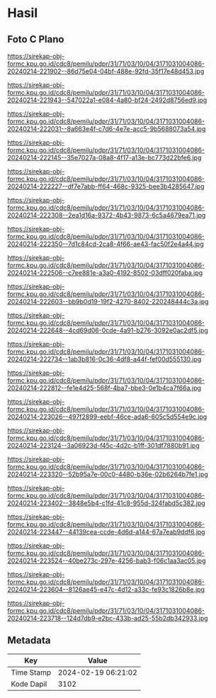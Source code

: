 # Hasil

## Foto C Plano

https://sirekap-obj-formc.kpu.go.id/cdc8/pemilu/pdpr/31/71/03/10/04/3171031004086-20240214-221902--86d75e04-04bf-488e-92fd-35f17e48d453.jpg

https://sirekap-obj-formc.kpu.go.id/cdc8/pemilu/pdpr/31/71/03/10/04/3171031004086-20240214-221943--547022a1-e084-4a80-bf24-2492d8756ed9.jpg

https://sirekap-obj-formc.kpu.go.id/cdc8/pemilu/pdpr/31/71/03/10/04/3171031004086-20240214-222031--8a663e4f-c7d6-4e7e-acc5-9b5688073a54.jpg

https://sirekap-obj-formc.kpu.go.id/cdc8/pemilu/pdpr/31/71/03/10/04/3171031004086-20240214-222145--35e7027a-08a8-4f17-a13e-bc773d22bfe6.jpg

https://sirekap-obj-formc.kpu.go.id/cdc8/pemilu/pdpr/31/71/03/10/04/3171031004086-20240214-222227--df7e7abb-ff64-468c-9325-bee3b4285647.jpg

https://sirekap-obj-formc.kpu.go.id/cdc8/pemilu/pdpr/31/71/03/10/04/3171031004086-20240214-222308--2ea1d16a-9372-4b43-9873-6c5a4679ea71.jpg

https://sirekap-obj-formc.kpu.go.id/cdc8/pemilu/pdpr/31/71/03/10/04/3171031004086-20240214-222350--7d1c84cd-2ca8-4f66-ae43-fac50f2e4a44.jpg

https://sirekap-obj-formc.kpu.go.id/cdc8/pemilu/pdpr/31/71/03/10/04/3171031004086-20240214-222506--c7ee881e-a3a0-4192-8502-03dff020faba.jpg

https://sirekap-obj-formc.kpu.go.id/cdc8/pemilu/pdpr/31/71/03/10/04/3171031004086-20240214-222603--bb9b0d19-19f2-4270-8402-220248444c3a.jpg

https://sirekap-obj-formc.kpu.go.id/cdc8/pemilu/pdpr/31/71/03/10/04/3171031004086-20240214-222648--4cd69d06-0cde-4a91-b276-3092e0ac2df5.jpg

https://sirekap-obj-formc.kpu.go.id/cdc8/pemilu/pdpr/31/71/03/10/04/3171031004086-20240214-222734--1ab3b816-0c36-4df8-a44f-fef00d555130.jpg

https://sirekap-obj-formc.kpu.go.id/cdc8/pemilu/pdpr/31/71/03/10/04/3171031004086-20240214-222812--fe1e4d25-568f-4ba7-bbe3-0e1b4ca7f66a.jpg

https://sirekap-obj-formc.kpu.go.id/cdc8/pemilu/pdpr/31/71/03/10/04/3171031004086-20240214-223026--497f2899-eebf-46ce-ada6-605c5d554e9c.jpg

https://sirekap-obj-formc.kpu.go.id/cdc8/pemilu/pdpr/31/71/03/10/04/3171031004086-20240214-223124--3a06923d-f45c-4d2c-b1ff-301df7880b91.jpg

https://sirekap-obj-formc.kpu.go.id/cdc8/pemilu/pdpr/31/71/03/10/04/3171031004086-20240214-223320--52b95a7e-00c0-4480-b36e-02b6264b7fe1.jpg

https://sirekap-obj-formc.kpu.go.id/cdc8/pemilu/pdpr/31/71/03/10/04/3171031004086-20240214-223402--3848e5b4-c1fd-41c8-955d-324fabd5c382.jpg

https://sirekap-obj-formc.kpu.go.id/cdc8/pemilu/pdpr/31/71/03/10/04/3171031004086-20240214-223447--44139cea-ccde-4d6d-a144-67a7eab9ddf6.jpg

https://sirekap-obj-formc.kpu.go.id/cdc8/pemilu/pdpr/31/71/03/10/04/3171031004086-20240214-223524--40be273c-297e-4256-bab3-f06c1aa3ac05.jpg

https://sirekap-obj-formc.kpu.go.id/cdc8/pemilu/pdpr/31/71/03/10/04/3171031004086-20240214-223604--8126ae45-e47c-4d12-a33c-fe93c1826b8e.jpg

https://sirekap-obj-formc.kpu.go.id/cdc8/pemilu/pdpr/31/71/03/10/04/3171031004086-20240214-223718--124d7db9-e2bc-433b-ad25-55b2db342933.jpg


## Metadata

| Key        | Value               |
| ---------- | ------------------- |
| Time Stamp | 2024-02-19 06:21:02 |
| Kode Dapil | 3102                |



